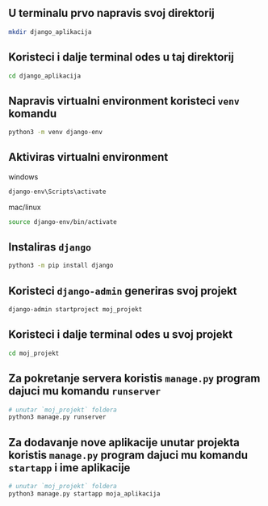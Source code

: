 ## U terminalu prvo napravis svoj direktorij

```bash
mkdir django_aplikacija
```

## Koristeci i dalje terminal odes u taj direktorij

```bash
cd django_aplikacija
```

## Napravis virtualni environment koristeci `venv` komandu


```bash
python3 -m venv django-env
```

## Aktiviras virtualni environment

windows

```cmd
django-env\Scripts\activate
```

mac/linux
```bash
source django-env/bin/activate
```


## Instaliras `django`

```bash
python3 -m pip install django
```

## Koristeci `django-admin` generiras svoj projekt

```bash
django-admin startproject moj_projekt
```

## Koristeci i dalje terminal odes u svoj projekt

```bash
cd moj_projekt
```

## Za pokretanje servera koristis `manage.py` program dajuci mu komandu `runserver`

```bash
# unutar `moj_projekt` foldera
python3 manage.py runserver
```

## Za dodavanje nove aplikacije unutar projekta koristis `manage.py` program dajuci mu komandu `startapp` i ime aplikacije


```bash
# unutar `moj_projekt` foldera
python3 manage.py startapp moja_aplikacija
```